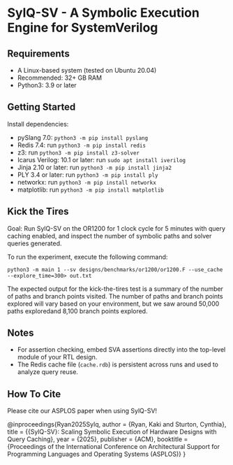 # SylQ-SV - A Symbolic Execution Engine for SystemVerilog

## Requirements
* A Linux-based system (tested on Ubuntu 20.04)
* Recommended: 32+ GB RAM 
* Python3: 3.9 or later

## Getting Started
Install dependencies:
* pySlang 7.0: `python3 -m pip install pyslang`
* Redis 7.4: run `python3 -m pip install redis`
* z3: run `python3 -m pip install z3-solver`
* Icarus Verilog: 10.1 or later: run `sudo apt install iverilog`
* Jinja 2.10 or later: run `python3 -m pip install jinja2`
* PLY 3.4 or later: run `python3 -m pip install ply`
* networkx: run `python3 -m pip install networkx`
* matplotlib: run `python3 -m pip install matplotlib`

## Kick the Tires
Goal: Run SylQ-SV on the OR1200 for 1 clock cycle for 5 minutes with query caching enabled, and inspect the number of symbolic paths and solver queries generated.

To run the experiment, execute the following command:

`python3 -m main 1 --sv designs/benchmarks/or1200/or1200.F --use_cache --explore_time=300> out.txt`

The expected output for the kick-the-tires test is a summary of the number
of paths and branch points visited. The number of paths and branch points explored will vary based on your environment, but we saw around 50,000 paths exploredand 8,100 branch points explored. 

## Notes
* For assertion checking, embed SVA assertions directly into the top-level module of your RTL design.
* The Redis cache file (`cache.rdb`) is persistent across runs and used to analyze query reuse.

## How To Cite
Please cite our ASPLOS paper when using SylQ-SV!

 @inproceedings{Ryan2025Sylq, 
 author = {Ryan, Kaki and Sturton, Cynthia}, 
 title = {{SylQ-SV}: Scaling Symbolic Execution of Hardware Designs with Query Caching}, 
 year = {2025}, 
 publisher = {ACM}, 
 booktitle = {Proceedings of the International Conference on Architectural Support for Programming Languages and Operating Systems (ASPLOS)}
 }
